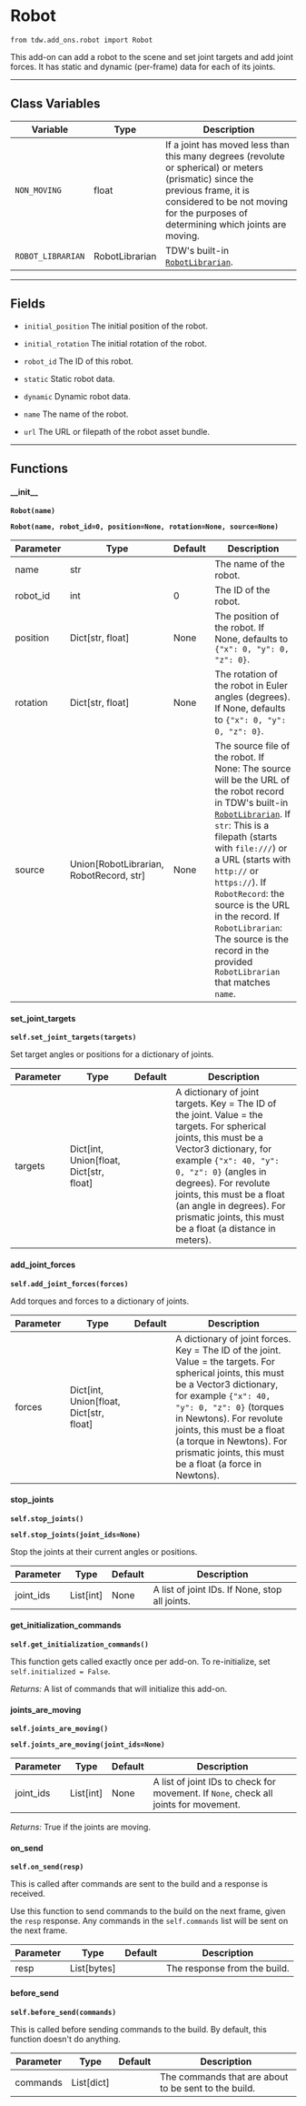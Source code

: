 # Robot

`from tdw.add_ons.robot import Robot`

This add-on can add a robot to the scene and set joint targets and add joint forces. It has static and dynamic (per-frame) data for each of its joints.

***

## Class Variables

| Variable | Type | Description |
| --- | --- | --- |
| `NON_MOVING` | float | If a joint has moved less than this many degrees (revolute or spherical) or meters (prismatic) since the previous frame, it is considered to be not moving for the purposes of determining which joints are moving. |
| `ROBOT_LIBRARIAN` | RobotLibrarian | TDW's built-in [`RobotLibrarian`](../librarian/robot_librarian.md). |

***

## Fields

- `initial_position` The initial position of the robot.

- `initial_rotation` The initial rotation of the robot.

- `robot_id` The ID of this robot.

- `static` Static robot data.

- `dynamic` Dynamic robot data.

- `name` The name of the robot.

- `url` The URL or filepath of the robot asset bundle.

***

## Functions

#### \_\_init\_\_

**`Robot(name)`**

**`Robot(name, robot_id=0, position=None, rotation=None, source=None)`**

| Parameter | Type | Default | Description |
| --- | --- | --- | --- |
| name |  str |  | The name of the robot. |
| robot_id |  int  | 0 | The ID of the robot. |
| position |  Dict[str, float] | None | The position of the robot. If None, defaults to `{"x": 0, "y": 0, "z": 0}`. |
| rotation |  Dict[str, float] | None | The rotation of the robot in Euler angles (degrees). If None, defaults to `{"x": 0, "y": 0, "z": 0}`. |
| source |  Union[RobotLibrarian, RobotRecord, str] | None | The source file of the robot. If None: The source will be the URL of the robot record in TDW's built-in [`RobotLibrarian`](../librarian/robot_librarian.md). If `str`: This is a filepath (starts with `file:///`) or a URL (starts with `http://` or `https://`). If `RobotRecord`: the source is the URL in the record. If `RobotLibrarian`: The source is the record in the provided `RobotLibrarian` that matches `name`. |

#### set_joint_targets

**`self.set_joint_targets(targets)`**

Set target angles or positions for a dictionary of joints.

| Parameter | Type | Default | Description |
| --- | --- | --- | --- |
| targets |  Dict[int, Union[float, Dict[str, float] |  | A dictionary of joint targets. Key = The ID of the joint. Value = the targets. For spherical joints, this must be a Vector3 dictionary, for example `{"x": 40, "y": 0, "z": 0}` (angles in degrees). For revolute joints, this must be a float (an angle in degrees). For prismatic joints, this must be a float (a distance in meters). |

#### add_joint_forces

**`self.add_joint_forces(forces)`**

Add torques and forces to a dictionary of joints.

| Parameter | Type | Default | Description |
| --- | --- | --- | --- |
| forces |  Dict[int, Union[float, Dict[str, float] |  | A dictionary of joint forces. Key = The ID of the joint. Value = the targets. For spherical joints, this must be a Vector3 dictionary, for example `{"x": 40, "y": 0, "z": 0}` (torques in Newtons). For revolute joints, this must be a float (a torque in Newtons). For prismatic joints, this must be a float (a force in Newtons). |

#### stop_joints

**`self.stop_joints()`**

**`self.stop_joints(joint_ids=None)`**

Stop the joints at their current angles or positions.

| Parameter | Type | Default | Description |
| --- | --- | --- | --- |
| joint_ids |  List[int] | None | A list of joint IDs. If None, stop all joints. |

#### get_initialization_commands

**`self.get_initialization_commands()`**

This function gets called exactly once per add-on. To re-initialize, set `self.initialized = False`.

_Returns:_  A list of commands that will initialize this add-on.

#### joints_are_moving

**`self.joints_are_moving()`**

**`self.joints_are_moving(joint_ids=None)`**


| Parameter | Type | Default | Description |
| --- | --- | --- | --- |
| joint_ids |  List[int] | None | A list of joint IDs to check for movement. If `None`, check all joints for movement. |

_Returns:_  True if the joints are moving.

#### on_send

**`self.on_send(resp)`**

This is called after commands are sent to the build and a response is received.

Use this function to send commands to the build on the next frame, given the `resp` response.
Any commands in the `self.commands` list will be sent on the next frame.

| Parameter | Type | Default | Description |
| --- | --- | --- | --- |
| resp |  List[bytes] |  | The response from the build. |

#### before_send

**`self.before_send(commands)`**

This is called before sending commands to the build. By default, this function doesn't do anything.

| Parameter | Type | Default | Description |
| --- | --- | --- | --- |
| commands |  List[dict] |  | The commands that are about to be sent to the build. |



